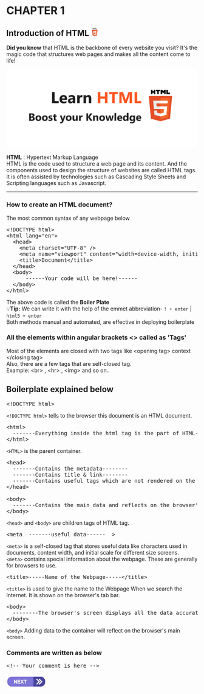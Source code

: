 # CHAPTER 1

## Introduction of HTML <img src="https://github.com/Ninja-Vikash/Assets/blob/main/Asset%20Icon/htmlLogo.png" height="20px" />
<p> <b>Did you know</b> that HTML is the backbone of every website you visit? It's the magic code that structures web pages and makes all the content come to life!</p>

![Banner](https://github.com/Ninja-Vikash/Assets/blob/main/HTML%20Assets/HTML.png)

<p><b>HTML</b> : Hypertext Markup Language<br>
HTML is the code used to structure a web page and its content. And the components used to design the structure of websites are called HTML tags. It is often assisted by technologies such as Cascading Style Sheets and Scripting languages such as Javascript.</p>
<hr>
 
### How to create an HTML document?
The most common syntax of any webpage below
<pre>
&lt!DOCTYPE html&gt
&lthtml lang="en"&gt
  &lthead&gt
    &ltmeta charset="UTF-8" /&gt
    &ltmeta name="viewport" content="width=device-width, initial-scale=1.0" /&gt
    &lttitle&gtDocument&lt/title&gt
  &lt/head&gt
  &ltbody&gt
      ------Your code will be here!------
  &lt/body&gt
&lt/html&gt
</pre>

The above code is called the **Boiler Plate** <br>
:bulb:<b>Tip:</b>  We can write it with the help of the emmet abbreviation- `! + enter` | `html5 + enter` <br>
Both methods manual and automated, are effective in deploying boilerplate <br>

### All the elements within angular brackets <> called as 'Tags'
Most of the elements are closed with two tags like &lt;opening tag&gt; context &lt;/closing tag&gt; <br>
Also, there are a few tags that are self-closed tag.<br>
Example: &lt;br&gt; , &lt;hr&gt; , &lt;img&gt; and so on..

## Boilerplate explained below
<pre>
&lt!DOCTYPE html&gt
</pre>
`<!DOCTYPE html>` tells to the browser this document is an HTML document.

<pre>
&lthtml&gt
  -------Everything inside the html tag is the part of HTML--------
&lt/html&gt  
</pre>
`<HTML>` is the parent container.

<pre>
&lthead&gt
  -------Contains the metadata--------
  -------Contains title & link--------
  -------Contains useful tags which are not rendered on the browser's screen--------
&lt/head&gt

&ltbody&gt
  -------Contains the main data and reflects on the browser's screen--------
&lt/body&gt
</pre>
`<head>` and `<body>` are children tags of HTML tag.

<pre>
&ltmeta  -------useful data------  &gt
</pre>
`<meta>` is a self-closed tag that stores useful data like characters used in documents, content width, and initial scale for different size screens.<br>
`<meta>` contains special information about the webpage. These are generally for browsers to use.
<pre>
&lttitle&gt-----Name of the Webpage-----&lt/title&gt
</pre>
`<title>` is used to give the name to the Webpage When we search the Internet. It is shown on the browser's tab bar.
<pre>
&ltbody&gt
  --------The browser's screen displays all the data accurately.---------
&lt/body&gt
</pre>
`<body>` Adding data to the container will reflect on the browser's main screen.

### Comments are written as below 
<pre>
&lt!-- Your comment is here --&gt
</pre>

<p>
  <a href="https://github.com/Ninja-Vikash/HTML/tree/main/CHAPTER%202%20-%20HTML%20Fundamental">
   <img src="https://github.com/Ninja-Vikash/Assets/blob/main/HTML%20Assets/next-removebg-preview.png" height="40px"/>
  </a>
</p>
